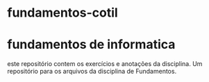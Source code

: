 # fundamentos-cotil
# fundamentos de informatica 

este repositório contem os exercícios e anotações da disciplina.
Um repositório para os arquivos da disciplina de Fundamentos.

